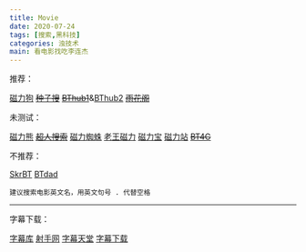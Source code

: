 ```yaml
---
title: Movie
date: 2020-07-24
tags: [搜索,黑科技]
categories: 浊技术
main: 看电影找吃李连杰
---
```


推荐：

[磁力狗](http://ciligou0.net/)  ~~[种子搜](https://www.zhongzilou.com/)~~   ~~[BThub1](https://bthub.site)~~&[BThub2](https://bthub.monster)   ~~[雨花阁](https://www.yhg14.xyz/)~~


未测试：

[磁力熊](https://www.cilixiong.com/)    ~~[超人搜索](https://www.crsososo.xyz/)~~   [磁力蜘蛛](http://www.eclzz.net/)    [老王磁力](https://laowang39.icu/)    [磁力宝](http://cilibao.me/)    [磁力站](http://mag234.com/home.html)    ~~[BT4G](https://bt4g.org/)~~

不推荐：

[SkrBT](https://skrbt40.icu/)    [BTdad](http://www.btdad.co/)

    建议搜索电影英文名，用英文句号 . 代替空格

---

字幕下载：

[字幕库](http://www.zimuku.la/) [射手网](https://assrt.net/)    [字幕天堂](http://www.zmtiantang.cc/)   [字幕下载](http://www.zmxiazai.com/)